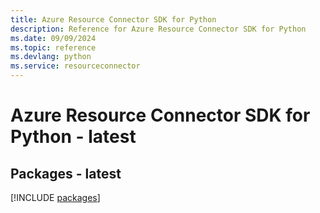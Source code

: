 ```yaml
---
title: Azure Resource Connector SDK for Python
description: Reference for Azure Resource Connector SDK for Python
ms.date: 09/09/2024
ms.topic: reference
ms.devlang: python
ms.service: resourceconnector
---
```

# Azure Resource Connector SDK for Python - latest
## Packages - latest
[!INCLUDE [packages](resource-connector-index.md)]